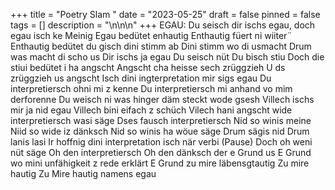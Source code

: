 +++
title = "Poetry Slam "
date = "2023-05-25"
draft = false
pinned = false
tags = []
description = "\n\n\n"
+++
EGAU:
Du seisch dir ischs egau, 
doch egau isch ke Meinig
Egau bedütet enhautig
Enthautig füert ni wiiter¨
Enthautig bedütet du gisch dini stimm ab
Dini stimm wo di usmacht
Drum was macht di scho us
Dir ischs ja egau
Du seisch nüt
Du bisch stiu
Doch die stiui bedütet i ha angscht
Angscht cha heisse sech zrüggzieh
U ds zrüggzieh us angscht
Isch dini ingterpretation mir sigs egau
Du interpretiersch ohni mi z kenne
Du interpretiersch mi anhand vo mim derforenne
Du weisch ni was hinger däm steckt wode gsesh
Villech ischs mir ja nid egau 
Villech bini eifach z schüch
Vilech hani angscht wide interpretiersch wasi säge
Dses fausch interpretiersch 
Nid so winis meine
Niid so wide iz dänksch
Nid so winis ha wöue säge 
Drum sägis nid
Drum lanis lasi
Ir hoffnig dini interpretation isch när verbi
(Pause)
Doch oh weni nüt säge
Oh den interpretiersch
Oh den dänksch der e Grund us
E Grund wo mini unfähigkeit z rede erklärt
E Grund zu mire läbensgtautig
Zu mire hautig
Zu Mire hautig namens egau